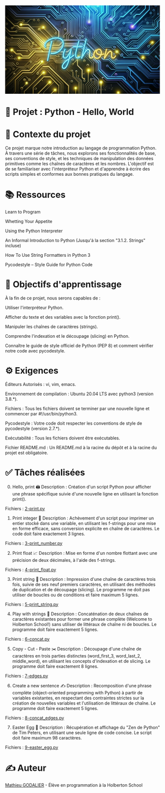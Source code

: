 <p align="center">
<img src=https://github.com/Mathieu7483/Aiko78-Photgraphy/blob/main/img/python%20n%C3%A9eon%20carte%20%C3%A9l%C3%A9ctronique.png>
</p>

# 🐍 Projet : Python - Hello, World

# 📖 Contexte du projet
Ce projet marque notre introduction au langage de programmation Python. À travers une série de tâches, nous explorons ses fonctionnalités de base, ses conventions de style, et les techniques de manipulation des données primitives comme les chaînes de caractères et les nombres. L'objectif est de se familiariser avec l'interpréteur Python et d'apprendre à écrire des scripts simples et conformes aux bonnes pratiques du langage.

# 📚 Ressources
Learn to Program

Whetting Your Appetite

Using the Python Interpreter

An Informal Introduction to Python (Jusqu'à la section "3.1.2. Strings" incluse)

How To Use String Formatters in Python 3

Pycodestyle – Style Guide for Python Code

# 🎯 Objectifs d'apprentissage
À la fin de ce projet, nous serons capables de :

Utiliser l'interpréteur Python.

Afficher du texte et des variables avec la fonction print().

Manipuler les chaînes de caractères (strings).

Comprendre l'indexation et le découpage (slicing) en Python.

Connaître le guide de style officiel de Python (PEP 8) et comment vérifier notre code avec pycodestyle.

# ⚙️ Exigences
Éditeurs Autorisés : vi, vim, emacs.

Environnement de compilation : Ubuntu 20.04 LTS avec python3 (version 3.8.*).

Fichiers : Tous les fichiers doivent se terminer par une nouvelle ligne et commencer par #!/usr/bin/python3.

Pycodestyle : Votre code doit respecter les conventions de style de pycodestyle (version 2.7.*).

Exécutabilité : Tous les fichiers doivent être exécutables.

Fichier README.md : Un README.md à la racine du dépôt et à la racine du projet est obligatoire.

# ✅ Tâches réalisées
0. Hello, print 🖨️
Description : Création d'un script Python pour afficher une phrase spécifique suivie d'une nouvelle ligne en utilisant la fonction print().

Fichiers : [2-print.py](https://github.com/Mathieu7483/holbertonschool-higher_level_programming/blob/main/python-hello_world/2-print.py)

1. Print integer 🔢
Description : Achèvement d'un script pour imprimer un entier stocké dans une variable, en utilisant les f-strings pour une mise en forme efficace, sans conversion explicite en chaîne de caractères. Le code doit faire exactement 3 lignes.

Fichiers : [3-print_number.py](https://github.com/Mathieu7483/holbertonschool-higher_level_programming/blob/main/python-hello_world/3-print_number.py)

2. Print float 📈
Description : Mise en forme d'un nombre flottant avec une précision de deux décimales, à l'aide des f-strings.

Fichiers : [4-print_float.py](https://github.com/Mathieu7483/holbertonschool-higher_level_programming/blob/main/python-hello_world/4-print_float.py)

3. Print string 🧵
Description : Impression d'une chaîne de caractères trois fois, suivie de ses neuf premiers caractères, en utilisant des méthodes de duplication et de découpage (slicing). Le programme ne doit pas utiliser de boucles ou de conditions et faire maximum 5 lignes.

Fichiers : [5-print_string.py](https://github.com/Mathieu7483/holbertonschool-higher_level_programming/blob/main/python-hello_world/5-print_string.py)

4. Play with strings 🧩
Description : Concaténation de deux chaînes de caractères existantes pour former une phrase complète (Welcome to Holberton School!) sans utiliser de littéraux de chaîne ni de boucles. Le programme doit faire exactement 5 lignes.

Fichiers : [6-concat.py](https://github.com/Mathieu7483/holbertonschool-higher_level_programming/blob/main/python-hello_world/6-concat.py)

5. Copy - Cut - Paste ✂️
Description : Découpage d'une chaîne de caractères en trois parties distinctes (word_first_3, word_last_2, middle_word), en utilisant les concepts d'indexation et de slicing. Le programme doit faire exactement 8 lignes.

Fichiers : [7-edges.py]()

6. Create a new sentence ✍️
Description : Recomposition d'une phrase complète (object-oriented programming with Python) à partir de variables existantes, en respectant des contraintes strictes sur la création de nouvelles variables et l'utilisation de littéraux de chaîne. Le programme doit faire exactement 5 lignes.

Fichiers : [8-concat_edges.py](https://github.com/Mathieu7483/holbertonschool-higher_level_programming/blob/main/python-hello_world/8-concat_edges.py)

7. Easter Egg 🥚
Description : Récupération et affichage du "Zen de Python" de Tim Peters, en utilisant une seule ligne de code concise. Le script doit faire maximum 98 caractères.

Fichiers : [9-easter_egg.py](https://github.com/Mathieu7483/holbertonschool-higher_level_programming/blob/main/python-hello_world/9-easter_egg.py)

# ✍️ Auteur
[Mathieu GODALIER](https://github.com/Mathieu7483) - Élève en programmation à la Holberton School
